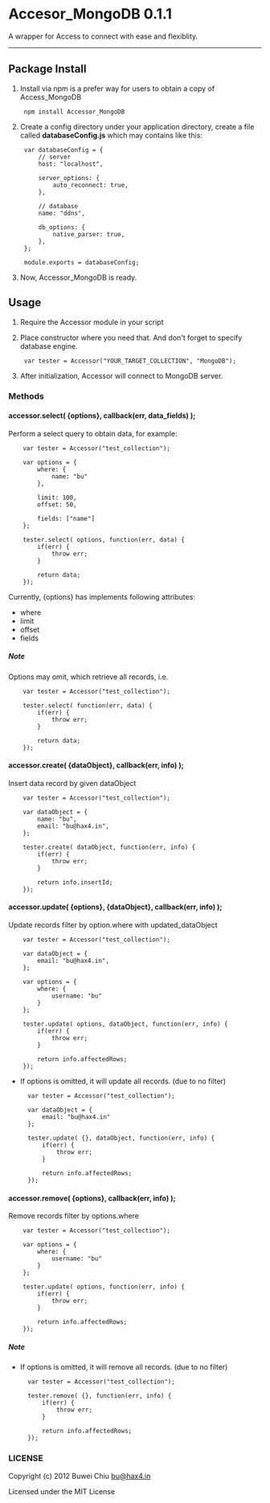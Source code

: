 # Accesor_MongoDB 0.1.1

A wrapper for Access to connect with ease and flexiblity.

---

## Package Install

1. Install via npm is a prefer way for users to obtain a copy of Access_MongoDB
		
		npm install Accessor_MongoDB

2. Create a config directory under your application directory, create a file called **databaseConfig.js** which may contains like this:

		var databaseConfig = { 
			// server
			host: "localhost",
			
			server_options: {
				auto_reconnect: true,
			},  
        
        	// database
        	name: "ddns",
        	
        	db_options: {
        		native_parser: true,
        	},  
        };
        
        module.exports = databaseConfig;

3. Now, Accessor_MongoDB is ready.

## Usage

1. Require the Accessor module in your script

2. Place constructor where you need that. And don't forget to specify database engine.

		var tester = Accessor("YOUR_TARGET_COLLECTION", "MongoDB");

3. After initialization, Accessor will connect to MongoDB server.

### Methods

#### accessor.select( {options}, callback(err, data_fields) );

Perform a select query to obtain data, for example:

		var tester = Accessor("test_collection");
		
		var options = {
			where: {
				name: "bu"
			},
			
			limit: 100,
			offset: 50,
			
			fields: ["name"]
		};
		
		tester.select( options, function(err, data) {
			if(err) {
				throw err;
			}	
			
			return data;
		});
		
Currently, {options} has implements following attributes:
 
 * where
 * limit
 * offset
 * fields
 
##### Note
 
Options may omit, which retrieve all records, i.e.

		var tester = Accessor("test_collection");
		
		tester.select( function(err, data) {
			if(err) {
				throw err;
			}	
			
			return data;
		});

#### accessor.create( {dataObject}, callback(err, info) );


Insert data record by given dataObject

		var tester = Accessor("test_collection");
		
		var dataObject = {
			name: "bu",
			email: "bu@hax4.in",
		};
		
		tester.create( dataObject, function(err, info) {
			if(err) {
				throw err;
			}	
			
			return info.insertId;
		});

#### accessor.update( {options}, {dataObject}, callback(err, info) );


Update records filter by option.where with updated_dataObject

		var tester = Accessor("test_collection");
		
		var dataObject = {
			email: "bu@hax4.in",
		};
		
		var options = {
			where: {
				username: "bu"
			}
		};
		
		tester.update( options, dataObject, function(err, info) {
			if(err) {
				throw err;
			}	
			
			return info.affectedRows;
		});

* If options is omitted, it will update all records. (due to no filter)

		var tester = Accessor("test_collection");
		
		var dataObject = {
			email: "bu@hax4.in"
		};
	
		tester.update( {}, dataObject, function(err, info) {
			if(err) {
				throw err;
			}	
			
			return info.affectedRows;
		});
		


#### accessor.remove( {options}, callback(err, info) );

Remove records filter by options.where

		var tester = Accessor("test_collection");
		
		var options = {
			where: {
				username: "bu"
			}
		};
		
		tester.update( options, function(err, info) {
			if(err) {
				throw err;
			}	
			
			return info.affectedRows;
		});
		
##### Note

* If options is omitted, it will remove all records. (due to no filter)

		var tester = Accessor("test_collection");
	
		tester.remove( {}, function(err, info) {
			if(err) {
				throw err;
			}	
			
			return info.affectedRows;
		});

### LICENSE

Copyright (c) 2012 Buwei Chiu <bu@hax4.in>

Licensed under the MIT License